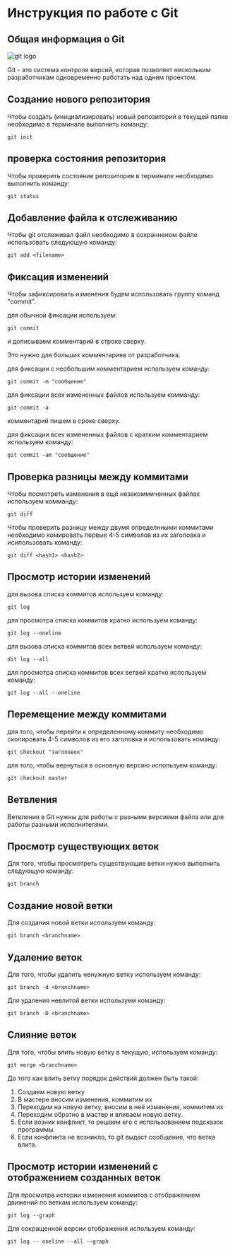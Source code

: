 # **Инструкция по работе с Git**

## Общая информация о Git ##

![git logo](git.jpg)

Git - это система контроля версий, которая позволяет нескольким разработчикам одновременно работать над одним проектом.

## Создание нового репозитория

Чтобы создать (инициализировать) новый репозиторий в текущей папке необходимо в терминале выполнить команду:

    git init

## проверка состояния репозитория
Чтобы проверить состояние репозитория в терминале необходимо выполнить команду:

    git status

## Добавление файла к отслеживанию
Чтобы git отслеживал файл необходимо в сохранненом файле использовать следующую команду:

    git add <filename>

##  Фиксация изменений
Чтобы зафиксировать изменения будем использовать группу команд "commit".

 для обычной фиксации используем:

    git commit

и дописываем комментарий в строке сверху. 

Это нужно для больших комментариев от разработчика.

для фиксации с необольшим комментарием используем команду:

    git commit -m "сообщение"

для фиксации всех измененных файлов используем комманду:

    git commit -a

комментарий пишем в сроке сверху.

для фиксации всех измененных файлов с кратким комментарием используем команду:

    git commit -am "сообщение"

  ## Проверка разницы между коммитами

  Чтобы посмотреть изменения в ещё незакоммиченных файлах используем комманду:

    git diff

Чтобы проверить разницу между двумя определнными коммитами необходимо комировать первые 4-5 символов из их заголовка и исипользовать команду:

    git diff <hash1> <hash2>

## Просмотр истории изменений

для вызова списка коммитов используем команду:

    git log

для просмотра списка коммитов кратко используем команду:

    git log --oneline

для вызова списка коммитов всех ветвей используем команду:

    dit log --all

для просмотра списка коммитов всех ветвей кратко используем команду:

    git log --all --oneline

## Перемещение между коммитами

для того, чтобы перейти к определенному коммиту необходимо скопировать 4-5 символов из его заголовка и использовать команду:

    git checkout "заголовок"

для того, чтобы вернуться в основную версию используем команду:

    git checkout master
    
## Ветвления

Ветвления в Git нужны для работы с разными версиями файла или для работы разными исполнителями.

## Просмотр существующих веток

Для того, чтобы просмотреть существующие ветки нужно выполнить следующую команду:

    git branch
    
## Создание новой ветки
Для создания новой ветки используем команду:

    git branch <branchname>

## Удаление веток

Для того, чтобы удалить ненужную ветку используем команду:

    git branch -d <branchname>

Для удаления невлитой ветки используем команду:

    git branch -D <branchname>

## Слияние веток

Для того, чтобы влить новую ветку в текущую, используем команду:

    git merge <branchname>

До того как влить ветку порядок действий должен быть такой:

1. Создаем новую ветку
2. В мастере вносим изменения, коммитим их
3. Переходим на новую ветку, вносим в неё изменения, коммитим их
4. Переходим обратно в мастер и вливаем новую ветку.
5. Если возник конфликт, то решаем его с использованием подсказок программы.
6. Если конфликта не возникло, то git выдаст сообщение, что ветка влита.

## Просмотр истории изменений с отображением созданных веток

Для просмотра истории изменения коммитов с отображением движений по веткам используем команду:

    git log --graph

Для  сокращенной версии отображения используем команду:

    git log -- oneline --all --graph
    